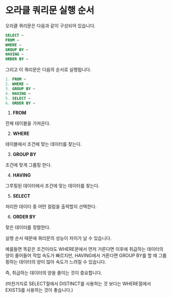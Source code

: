 # 오라클 쿼리문 실행 순서

오라클 쿼리문은 다음과 같이 구성되어 있습니다.

```sql
SELECT ~
FROM ~
WHERE ~
GROUP BY ~
HAVING ~
ORDER BY ~
```



그리고 이 쿼리문은 다음의 순서로 실행됩니다.

```sql
1. FROM ~
2. WHERE ~
3. GROUP BY ~
4. HAVING ~
5. SELECT ~
6. ORDER BY ~
```

1. **FROM**

전체 테이블을 가져온다.



2. **WHERE**

테이블에서 조건에 맞는 데이터를 찾는다.



3. **GROUP BY**

조건에 맞게 그룹핑 한다.



4. **HAVING**

그루핑된 데이터에서 조건에 맞는 데이터를 찾는다.



5. **SELECT**

처리한 데이터 중 어떤 컬럼을 출력할지 선택한다.



6. **ORDER BY**

찾은 데이터를 정렬한다.



실행 순서 때문에 쿼리문의 성능이 차이가 날 수 있습니다.

예를들면 똑같은 조건이라도 WHERE문에서 먼저 거른다면 이후에 취급하는 데이터의 양이 줄어들어 작업 속도가 빠르지만, HAVING에서 거른다면 GROUP BY를 할 때 그룹핑하는 데이터의 양이 많아 속도가 느려질 수 있습니다.

즉, 취급하는 데이터의 양을 줄이는 것이 중요합니다.

(마찬가지로 SELECT절에서 DISTINCT를 사용하는 것 보다는 WHERE절에서 EXISTS를 사용하는 것이 좋습니다.)